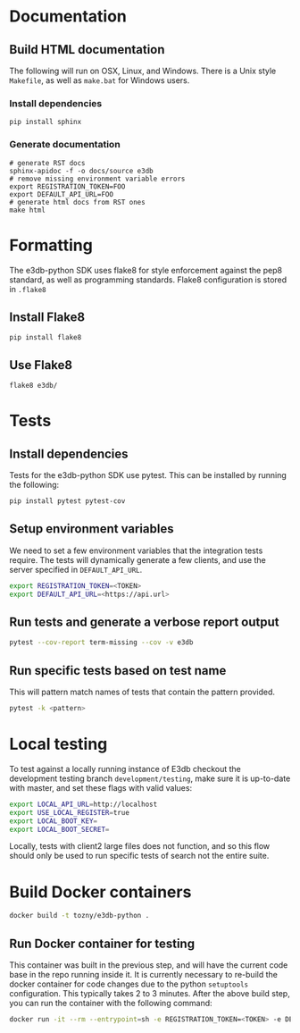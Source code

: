 # Documentation

## Build HTML documentation

The following will run on OSX, Linux, and Windows. There is a Unix style `Makefile`, as well as `make.bat` for Windows users.

### Install dependencies
```
pip install sphinx
```

### Generate documentation
```
# generate RST docs
sphinx-apidoc -f -o docs/source e3db
# remove missing environment variable errors
export REGISTRATION_TOKEN=FOO
export DEFAULT_API_URL=FOO
# generate html docs from RST ones
make html
```

# Formatting

The e3db-python SDK uses flake8 for style enforcement against the pep8 standard, as well as programming standards. Flake8 configuration is stored in `.flake8`

## Install Flake8

```
pip install flake8
```

## Use Flake8
```
flake8 e3db/
```

# Tests

## Install dependencies
Tests for the e3db-python SDK use pytest. This can be installed by running the following:
```bash
pip install pytest pytest-cov
```

## Setup environment variables

We need to set a few environment variables that the integration tests require.
The tests will dynamically generate a few clients, and use the server specified
in `DEFAULT_API_URL`.

```bash
export REGISTRATION_TOKEN=<TOKEN>
export DEFAULT_API_URL=<https://api.url>
```

## Run tests and generate a verbose report output

```bash
pytest --cov-report term-missing --cov -v e3db
```

## Run specific tests based on test name
This will pattern match names of tests that contain the pattern provided.

```bash
pytest -k <pattern>
```

# Local testing
To test against a locally running instance of E3db checkout the development testing branch `development/testing`, make sure it is up-to-date with master, and set these flags with valid values:

```bash
export LOCAL_API_URL=http://localhost
export USE_LOCAL_REGISTER=true
export LOCAL_BOOT_KEY=
export LOCAL_BOOT_SECRET=
```

Locally, tests with client2 large files does not function, and so this flow should only be used to run specific tests of search not the entire suite.

# Build Docker containers

```bash
docker build -t tozny/e3db-python .
```

## Run Docker container for testing

This container was built in the previous step, and will have the current code base in the repo running inside it. It is currently necessary to re-build the docker container for code changes due to the python `setuptools` configuration. This typically takes 2 to 3 minutes. After the above build step, you can run the container with the following command:

```bash
docker run -it --rm --entrypoint=sh -e REGISTRATION_TOKEN=<TOKEN> -e DEFAULT_API_URL=<URL> tozny/e3db-python
```
